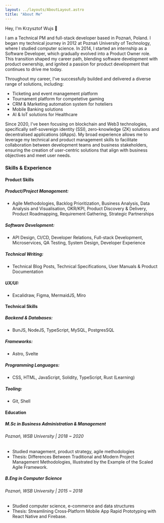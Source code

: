 ```yaml
---
layout: ../layouts/AboutLayout.astro
title: "About Me"
---
```

Hey, I'm Krzysztof Wujs 👋

I am a Technical PM and full-stack developer based in Poznań, Poland. I began my technical journey in 2012 at Poznań University of Technology, where I studied computer science. In 2014, I started an internship as a Software Developer, which gradually evolved into a Product Owner role. This transition shaped my career path, blending software development with product ownership, and ignited a passion for product development that continues to drive me today.

Throughout my career, I've successfully builded and delivered a diverse range of solutions, including:
- Ticketing and event management platform
- Tournament platform for competetive gaming
- CRM & Marketing automation system for hoteliers
- Mobile Banking solutions
- AI & IoT solutions for Healthcare

Since 2020, I've been focusing on blockchain and Web3 technologies, specifically self-sovereign identity (SSI), zero-knowledge (ZK) solutions and decentralised applications (dApps). My broad experience allows me to leverage my technical and product management skills to facilitate collaboration between development teams and business stakeholders, ensuring the creation of user-centric solutions that align with business objectives and meet user needs.

### Skills & Experience

#### Product Skills

##### Product/Project Management:
- Agile Methodologies, Backlog Prioritization, Business Analysis, Data Analysis and Visualisation, OKR/KPI, Product Discovery & Delivery, Product Roadmapping, Requirement Gathering, Strategic Partnerships

##### Software Development:
- API Design, CI/CD, Developer Relations, Full-stack Development, Microservices, QA Testing, System Design, Developer Experience

##### Technical Writing:
- Technical Blog Posts, Technical Specifications, User Manuals & Product Documentation

##### UX/UI:
- Excalidraw, Figma, MermaidJS, Miro


#### Technical Skills

##### Backend & Databases:
- BunJS, NodeJS, TypeScript, MySQL, PostgresSQL

##### Frameworks:
- Astro, Svelte

##### Programming Languages:
- CSS, HTML, JavaScript, Solidity, TypeScript, Rust (Learning)

##### Tooling:
- Git, Shell

#### Education
##### M.Sc in Business Administration & Management
###### Poznań, WSB University | 2018 ~ 2020
* Studied management, product strategy, agile methodologies
* Thesis: Differences Between Traditional and Modern Project Management Methodologies, Illustrated by the Example of the Scaled Agile Framework.

##### B.Eng in Computer Science
###### Poznań, WSB University | 2015 ~ 2018
* Studied computer science, e-commerce and data structures
* Thesis: Streamlining Cross‐Platform Mobile App Rapid Prototyping with React Native and Firebase.
